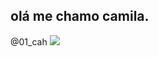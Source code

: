 ## olá me chamo camila. 

@01_cah
![](https://media.tenor.com/HOrr2TIacz0AAAAM/macaquinha-indo-pra-escola.gif)

